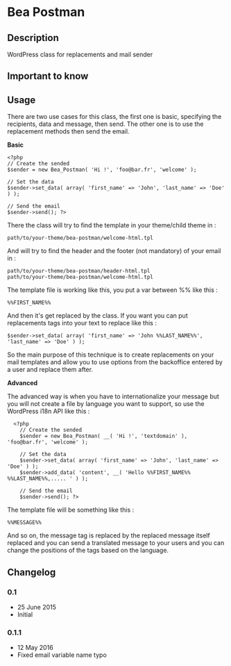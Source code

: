 # Bea Postman #

## Description ##

WordPress class for replacements and mail sender


## Important to know ##

Usage
-----
There are two use cases for this class, the first one is basic, specifying the recipients, data and message, then send. The other one is to use the replacement methods then send the email.

**Basic**

    <?php
    // Create the sended
    $sender = new Bea_Postman( 'Hi !', 'foo@bar.fr', 'welcome' );
    
	// Set the data
    $sender->set_data( array( 'first_name' => 'John', 'last_name' => 'Doe' ) );
	
	// Send the email
	$sender->send(); ?>

There the class will try to find the template in your theme/child theme in :

    path/to/your-theme/bea-postman/welcome-html.tpl
And will try to find the header and the footer (not mandatory) of your email in :

    path/to/your-theme/bea-postman/header-html.tpl
    path/to/your-theme/bea-postman/welcome-html.tpl

The template file is working like this, you put a var between %% like this :

    %%FIRST_NAME%%
And then it's get replaced by the class. If you want you can put replacements tags into your text to replace like this :

    $sender->set_data( array( 'first_name' => 'John %%LAST_NAME%%', 'last_name' => 'Doe' ) );

So the main purpose of this technique is to create replacements on your mail templates and allow you to use options from the backoffice entered by a user and replace them after.

**Advanced**

The advanced way is when you have to internationalize your message but you will not create a file by language you want to support, so use the WordPress i18n API like this :

      <?php
        // Create the sended
        $sender = new Bea_Postman( __( 'Hi !', 'textdomain' ), 'foo@bar.fr', 'welcome' );
        
    	// Set the data
        $sender->set_data( array( 'first_name' => 'John', 'last_name' => 'Doe' ) );
        $sender->add_data( 'content', __( 'Hello %%FIRST_NAME%% %%LAST_NAME%%,..... ' ) );
    	
    	// Send the email
    	$sender->send(); ?>
The template file will be something like this :

    %%MESSAGE%%
And so on, the message tag is replaced by the replaced message itself replaced and you can send a translated message to your users and you can change the positions of the tags based on the language.

## Changelog ##

### 0.1
* 25 June 2015
* Initial

### 0.1.1
* 12 May 2016
* Fixed email variable name typo
